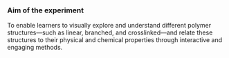 ### Aim of the experiment

To enable learners to visually explore and understand different polymer structures—such as linear, branched, and crosslinked—and relate these structures to their physical and chemical properties through interactive and engaging methods.
